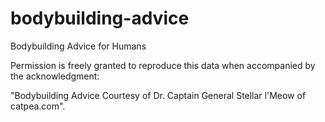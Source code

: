 # bodybuilding-advice
Bodybuilding Advice for Humans

Permission is freely granted to reproduce this data when accompanied by the acknowledgment:

"Bodybuilding Advice Courtesy of Dr. Captain General Stellar l'Meow of catpea.com".
